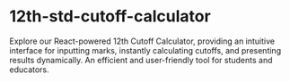 # 12th-std-cutoff-calculator
Explore our React-powered 12th Cutoff Calculator, providing an intuitive interface for inputting marks, instantly calculating cutoffs, and presenting results dynamically. An efficient and user-friendly tool for students and educators.
